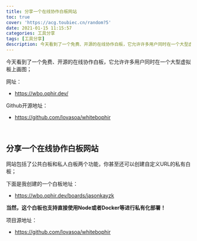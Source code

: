 ```yaml
---
title: 分享一个在线协作白板网站
toc: true
cover: 'https://acg.toubiec.cn/random?5'
date: 2021-01-15 11:15:57
categories: 工具分享
tags: [工具分享]
description: 今天看到了一个免费、开源的在线协作白板，它允许许多用户同时在一个大型虚拟板上画图；
---
```


今天看到了一个免费、开源的在线协作白板，它允许许多用户同时在一个大型虚拟板上画图；

网址：

-   https://wbo.ophir.dev/

Github开源地址：

-   https://github.com/lovasoa/whitebophir

<br/>

<!--more-->

## **分享一个在线协作白板网站**

网站包括了公共白板和私人白板两个功能，你甚至还可以创建自定义URL的私有白板；

下面是我创建的一个白板地址：

-   https://wbo.ophir.dev/boards/jasonkayzk

**当然，这个白板也支持直接使用Node或者Docker等进行私有化部署！**

项目源地址：

-   https://github.com/lovasoa/whitebophir

<br/>